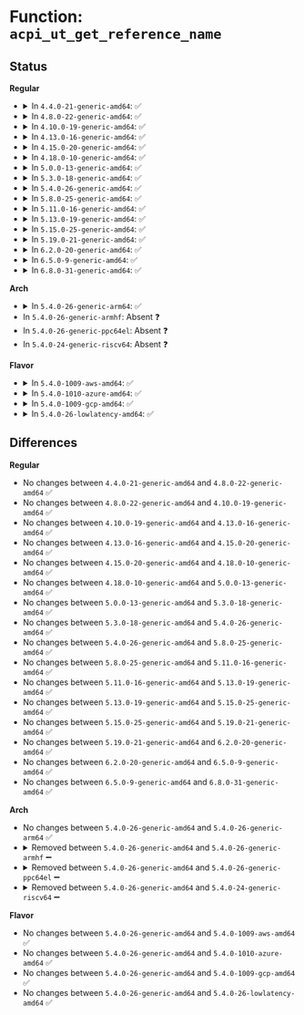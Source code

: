 # Function: <code>acpi_ut_get_reference_name</code>

## Status
<b>Regular</b>
<ul>
<li>
<details>
<summary>In <code>4.4.0-21-generic-amd64</code>: ✅</summary>

```c
const char * acpi_ut_get_reference_name(union acpi_operand_object * object)
```

```json
{
  "name": "acpi_ut_get_reference_name",
  "collision_type": "Unique Global",
  "inline_type": "No",
  "funcs": [
    {
      "addr": 18446744071583724005,
      "name": "acpi_ut_get_reference_name",
      "external": true,
      "loc": "drivers/acpi/acpica/utdecode.c:377",
      "file": "drivers/acpi/acpica/utdecode.c",
      "inline": "seen, unknown",
      "caller_inline": [],
      "caller_func": [
        "drivers/acpi/acpica/exdebug.c:acpi_ex_do_debug_object",
        "drivers/acpi/acpica/nspredef.c:acpi_ns_check_object_type"
      ]
    }
  ],
  "symbols": [
    {
      "addr": 18446744071583724005,
      "name": "acpi_ut_get_reference_name",
      "section": ".text",
      "bind": "STB_GLOBAL",
      "size": 73
    }
  ]
}
```
</details>
</li>
<li>
<details>
<summary>In <code>4.8.0-22-generic-amd64</code>: ✅</summary>

```c
const char * acpi_ut_get_reference_name(union acpi_operand_object * object)
```

```json
{
  "name": "acpi_ut_get_reference_name",
  "collision_type": "Unique Global",
  "inline_type": "No",
  "funcs": [
    {
      "addr": 18446744071584048488,
      "name": "acpi_ut_get_reference_name",
      "external": true,
      "loc": "drivers/acpi/acpica/utdecode.c:375",
      "file": "drivers/acpi/acpica/utdecode.c",
      "inline": "seen, unknown",
      "caller_inline": [],
      "caller_func": [
        "drivers/acpi/acpica/exdebug.c:acpi_ex_do_debug_object",
        "drivers/acpi/acpica/nspredef.c:acpi_ns_check_object_type"
      ]
    }
  ],
  "symbols": [
    {
      "addr": 18446744071584048488,
      "name": "acpi_ut_get_reference_name",
      "section": ".text",
      "bind": "STB_GLOBAL",
      "size": 73
    }
  ]
}
```
</details>
</li>
<li>
<details>
<summary>In <code>4.10.0-19-generic-amd64</code>: ✅</summary>

```c
const char * acpi_ut_get_reference_name(union acpi_operand_object * object)
```

```json
{
  "name": "acpi_ut_get_reference_name",
  "collision_type": "Unique Global",
  "inline_type": "No",
  "funcs": [
    {
      "addr": 18446744071584190763,
      "name": "acpi_ut_get_reference_name",
      "external": true,
      "loc": "drivers/acpi/acpica/utdecode.c:376",
      "file": "drivers/acpi/acpica/utdecode.c",
      "inline": "seen, unknown",
      "caller_inline": [],
      "caller_func": [
        "drivers/acpi/acpica/exdebug.c:acpi_ex_do_debug_object",
        "drivers/acpi/acpica/nspredef.c:acpi_ns_check_object_type"
      ]
    }
  ],
  "symbols": [
    {
      "addr": 18446744071584190763,
      "name": "acpi_ut_get_reference_name",
      "section": ".text",
      "bind": "STB_GLOBAL",
      "size": 73
    }
  ]
}
```
</details>
</li>
<li>
<details>
<summary>In <code>4.13.0-16-generic-amd64</code>: ✅</summary>

```c
const char * acpi_ut_get_reference_name(union acpi_operand_object * object)
```

```json
{
  "name": "acpi_ut_get_reference_name",
  "collision_type": "Unique Global",
  "inline_type": "No",
  "funcs": [
    {
      "addr": 18446744071584258369,
      "name": "acpi_ut_get_reference_name",
      "external": true,
      "loc": "drivers/acpi/acpica/utdecode.c:376",
      "file": "drivers/acpi/acpica/utdecode.c",
      "inline": "seen, unknown",
      "caller_inline": [],
      "caller_func": [
        "drivers/acpi/acpica/exdebug.c:acpi_ex_do_debug_object",
        "drivers/acpi/acpica/nspredef.c:acpi_ns_check_object_type"
      ]
    }
  ],
  "symbols": [
    {
      "addr": 18446744071584258369,
      "name": "acpi_ut_get_reference_name",
      "section": ".text",
      "bind": "STB_GLOBAL",
      "size": 73
    }
  ]
}
```
</details>
</li>
<li>
<details>
<summary>In <code>4.15.0-20-generic-amd64</code>: ✅</summary>

```c
const char * acpi_ut_get_reference_name(union acpi_operand_object * object)
```

```json
{
  "name": "acpi_ut_get_reference_name",
  "collision_type": "Unique Global",
  "inline_type": "No",
  "funcs": [
    {
      "addr": 18446744071584621651,
      "name": "acpi_ut_get_reference_name",
      "external": true,
      "loc": "drivers/acpi/acpica/utdecode.c:376",
      "file": "drivers/acpi/acpica/utdecode.c",
      "inline": "seen, unknown",
      "caller_inline": [],
      "caller_func": [
        "drivers/acpi/acpica/exdebug.c:acpi_ex_do_debug_object",
        "drivers/acpi/acpica/exdump.c:acpi_ex_dump_package_obj",
        "drivers/acpi/acpica/exdump.c:acpi_ex_dump_object",
        "drivers/acpi/acpica/exresop.c:acpi_ex_resolve_operands",
        "drivers/acpi/acpica/nspredef.c:acpi_ns_check_object_type",
        "drivers/acpi/acpica/utobject.c:acpi_ut_get_simple_object_size",
        "drivers/acpi/acpica/dbobject.c:acpi_db_display_internal_object"
      ]
    }
  ],
  "symbols": [
    {
      "addr": 18446744071584621651,
      "name": "acpi_ut_get_reference_name",
      "section": ".text",
      "bind": "STB_GLOBAL",
      "size": 73
    }
  ]
}
```
</details>
</li>
<li>
<details>
<summary>In <code>4.18.0-10-generic-amd64</code>: ✅</summary>

```c
const char * acpi_ut_get_reference_name(union acpi_operand_object * object)
```

```json
{
  "name": "acpi_ut_get_reference_name",
  "collision_type": "Unique Global",
  "inline_type": "No",
  "funcs": [
    {
      "addr": 18446744071584847368,
      "name": "acpi_ut_get_reference_name",
      "external": true,
      "loc": "drivers/acpi/acpica/utdecode.c:342",
      "file": "drivers/acpi/acpica/utdecode.c",
      "inline": "seen, unknown",
      "caller_inline": [],
      "caller_func": [
        "drivers/acpi/acpica/exdebug.c:acpi_ex_do_debug_object",
        "drivers/acpi/acpica/exdump.c:acpi_ex_dump_package_obj",
        "drivers/acpi/acpica/exdump.c:acpi_ex_dump_object",
        "drivers/acpi/acpica/exresop.c:acpi_ex_resolve_operands",
        "drivers/acpi/acpica/nspredef.c:acpi_ns_check_object_type",
        "drivers/acpi/acpica/utobject.c:acpi_ut_get_simple_object_size",
        "drivers/acpi/acpica/dbobject.c:acpi_db_display_internal_object"
      ]
    }
  ],
  "symbols": [
    {
      "addr": 18446744071584847368,
      "name": "acpi_ut_get_reference_name",
      "section": ".text",
      "bind": "STB_GLOBAL",
      "size": 73
    }
  ]
}
```
</details>
</li>
<li>
<details>
<summary>In <code>5.0.0-13-generic-amd64</code>: ✅</summary>

```c
const char * acpi_ut_get_reference_name(union acpi_operand_object * object)
```

```json
{
  "name": "acpi_ut_get_reference_name",
  "collision_type": "Unique Global",
  "inline_type": "No",
  "funcs": [
    {
      "addr": 18446744071584950745,
      "name": "acpi_ut_get_reference_name",
      "external": true,
      "loc": "drivers/acpi/acpica/utdecode.c:342",
      "file": "drivers/acpi/acpica/utdecode.c",
      "inline": "seen, unknown",
      "caller_inline": [],
      "caller_func": [
        "drivers/acpi/acpica/exdebug.c:acpi_ex_do_debug_object",
        "drivers/acpi/acpica/exdump.c:acpi_ex_dump_package_obj",
        "drivers/acpi/acpica/exdump.c:acpi_ex_dump_object",
        "drivers/acpi/acpica/exresop.c:acpi_ex_resolve_operands",
        "drivers/acpi/acpica/nspredef.c:acpi_ns_check_object_type",
        "drivers/acpi/acpica/utobject.c:acpi_ut_get_simple_object_size",
        "drivers/acpi/acpica/dbobject.c:acpi_db_display_internal_object"
      ]
    }
  ],
  "symbols": [
    {
      "addr": 18446744071584950745,
      "name": "acpi_ut_get_reference_name",
      "section": ".text",
      "bind": "STB_GLOBAL",
      "size": 73
    }
  ]
}
```
</details>
</li>
<li>
<details>
<summary>In <code>5.3.0-18-generic-amd64</code>: ✅</summary>

```c
const char * acpi_ut_get_reference_name(union acpi_operand_object * object)
```

```json
{
  "name": "acpi_ut_get_reference_name",
  "collision_type": "Unique Global",
  "inline_type": "No",
  "funcs": [
    {
      "addr": 18446744071585153754,
      "name": "acpi_ut_get_reference_name",
      "external": true,
      "loc": "drivers/acpi/acpica/utdecode.c:342",
      "file": "drivers/acpi/acpica/utdecode.c",
      "inline": "seen, unknown",
      "caller_inline": [],
      "caller_func": [
        "drivers/acpi/acpica/exdebug.c:acpi_ex_do_debug_object",
        "drivers/acpi/acpica/exdump.c:acpi_ex_dump_package_obj",
        "drivers/acpi/acpica/exdump.c:acpi_ex_dump_object",
        "drivers/acpi/acpica/exresop.c:acpi_ex_resolve_operands",
        "drivers/acpi/acpica/nspredef.c:acpi_ns_check_object_type",
        "drivers/acpi/acpica/utobject.c:acpi_ut_get_simple_object_size",
        "drivers/acpi/acpica/dbobject.c:acpi_db_display_internal_object"
      ]
    }
  ],
  "symbols": [
    {
      "addr": 18446744071585153754,
      "name": "acpi_ut_get_reference_name",
      "section": ".text",
      "bind": "STB_GLOBAL",
      "size": 73
    }
  ]
}
```
</details>
</li>
<li>
<details>
<summary>In <code>5.4.0-26-generic-amd64</code>: ✅</summary>

```c
const char * acpi_ut_get_reference_name(union acpi_operand_object * object)
```

```json
{
  "name": "acpi_ut_get_reference_name",
  "collision_type": "Unique Global",
  "inline_type": "No",
  "funcs": [
    {
      "addr": 18446744071585290116,
      "name": "acpi_ut_get_reference_name",
      "external": true,
      "loc": "drivers/acpi/acpica/utdecode.c:342",
      "file": "drivers/acpi/acpica/utdecode.c",
      "inline": "seen, unknown",
      "caller_inline": [],
      "caller_func": [
        "drivers/acpi/acpica/exdebug.c:acpi_ex_do_debug_object",
        "drivers/acpi/acpica/exdump.c:acpi_ex_dump_package_obj",
        "drivers/acpi/acpica/exdump.c:acpi_ex_dump_object",
        "drivers/acpi/acpica/exresop.c:acpi_ex_resolve_operands",
        "drivers/acpi/acpica/nspredef.c:acpi_ns_check_object_type",
        "drivers/acpi/acpica/utobject.c:acpi_ut_get_simple_object_size",
        "drivers/acpi/acpica/dbobject.c:acpi_db_display_internal_object"
      ]
    }
  ],
  "symbols": [
    {
      "addr": 18446744071585290116,
      "name": "acpi_ut_get_reference_name",
      "section": ".text",
      "bind": "STB_GLOBAL",
      "size": 73
    }
  ]
}
```
</details>
</li>
<li>
<details>
<summary>In <code>5.8.0-25-generic-amd64</code>: ✅</summary>

```c
const char * acpi_ut_get_reference_name(union acpi_operand_object * object)
```

```json
{
  "name": "acpi_ut_get_reference_name",
  "collision_type": "Unique Global",
  "inline_type": "No",
  "funcs": [
    {
      "addr": 18446744071585996578,
      "name": "acpi_ut_get_reference_name",
      "external": true,
      "loc": "drivers/acpi/acpica/utdecode.c:343",
      "file": "drivers/acpi/acpica/utdecode.c",
      "inline": "seen, unknown",
      "caller_inline": [],
      "caller_func": [
        "drivers/acpi/acpica/exdebug.c:acpi_ex_do_debug_object",
        "drivers/acpi/acpica/exdump.c:acpi_ex_dump_package_obj",
        "drivers/acpi/acpica/exdump.c:acpi_ex_dump_object",
        "drivers/acpi/acpica/exresop.c:acpi_ex_resolve_operands",
        "drivers/acpi/acpica/nsdump.c:acpi_ns_dump_one_object",
        "drivers/acpi/acpica/nspredef.c:acpi_ns_check_object_type",
        "drivers/acpi/acpica/utobject.c:acpi_ut_get_simple_object_size",
        "drivers/acpi/acpica/dbobject.c:acpi_db_display_internal_object"
      ]
    }
  ],
  "symbols": [
    {
      "addr": 18446744071585996578,
      "name": "acpi_ut_get_reference_name",
      "section": ".text",
      "bind": "STB_GLOBAL",
      "size": 73
    }
  ]
}
```
</details>
</li>
<li>
<details>
<summary>In <code>5.11.0-16-generic-amd64</code>: ✅</summary>

```c
const char * acpi_ut_get_reference_name(union acpi_operand_object * object)
```

```json
{
  "name": "acpi_ut_get_reference_name",
  "collision_type": "Unique Global",
  "inline_type": "No",
  "funcs": [
    {
      "addr": 18446744071586119424,
      "name": "acpi_ut_get_reference_name",
      "external": true,
      "loc": "drivers/acpi/acpica/utdecode.c:343",
      "file": "drivers/acpi/acpica/utdecode.c",
      "inline": "seen, unknown",
      "caller_inline": [],
      "caller_func": [
        "drivers/acpi/acpica/exdebug.c:acpi_ex_do_debug_object",
        "drivers/acpi/acpica/exdump.c:acpi_ex_dump_package_obj",
        "drivers/acpi/acpica/exdump.c:acpi_ex_dump_object",
        "drivers/acpi/acpica/exresop.c:acpi_ex_resolve_operands",
        "drivers/acpi/acpica/nsdump.c:acpi_ns_dump_one_object",
        "drivers/acpi/acpica/nspredef.c:acpi_ns_check_object_type",
        "drivers/acpi/acpica/utobject.c:acpi_ut_get_simple_object_size",
        "drivers/acpi/acpica/dbobject.c:acpi_db_display_internal_object"
      ]
    }
  ],
  "symbols": [
    {
      "addr": 18446744071586119424,
      "name": "acpi_ut_get_reference_name",
      "section": ".text",
      "bind": "STB_GLOBAL",
      "size": 73
    }
  ]
}
```
</details>
</li>
<li>
<details>
<summary>In <code>5.13.0-19-generic-amd64</code>: ✅</summary>

```c
const char * acpi_ut_get_reference_name(union acpi_operand_object * object)
```

```json
{
  "name": "acpi_ut_get_reference_name",
  "collision_type": "Unique Global",
  "inline_type": "No",
  "funcs": [
    {
      "addr": 18446744071585996133,
      "name": "acpi_ut_get_reference_name",
      "external": true,
      "loc": "drivers/acpi/acpica/utdecode.c:343",
      "file": "drivers/acpi/acpica/utdecode.c",
      "inline": "seen, unknown",
      "caller_inline": [],
      "caller_func": [
        "drivers/acpi/acpica/exdebug.c:acpi_ex_do_debug_object",
        "drivers/acpi/acpica/exdump.c:acpi_ex_dump_package_obj",
        "drivers/acpi/acpica/exdump.c:acpi_ex_dump_object",
        "drivers/acpi/acpica/exresop.c:acpi_ex_resolve_operands",
        "drivers/acpi/acpica/nsdump.c:acpi_ns_dump_one_object",
        "drivers/acpi/acpica/nspredef.c:acpi_ns_check_object_type",
        "drivers/acpi/acpica/utobject.c:acpi_ut_get_simple_object_size",
        "drivers/acpi/acpica/dbobject.c:acpi_db_display_internal_object"
      ]
    }
  ],
  "symbols": [
    {
      "addr": 18446744071585996133,
      "name": "acpi_ut_get_reference_name",
      "section": ".text",
      "bind": "STB_GLOBAL",
      "size": 73
    }
  ]
}
```
</details>
</li>
<li>
<details>
<summary>In <code>5.15.0-25-generic-amd64</code>: ✅</summary>

```c
const char * acpi_ut_get_reference_name(union acpi_operand_object * object)
```

```json
{
  "name": "acpi_ut_get_reference_name",
  "collision_type": "Unique Global",
  "inline_type": "No",
  "funcs": [
    {
      "addr": 18446744071586485513,
      "name": "acpi_ut_get_reference_name",
      "external": true,
      "loc": "drivers/acpi/acpica/utdecode.c:343",
      "file": "drivers/acpi/acpica/utdecode.c",
      "inline": "seen, unknown",
      "caller_inline": [],
      "caller_func": [
        "drivers/acpi/acpica/exdebug.c:acpi_ex_do_debug_object",
        "drivers/acpi/acpica/exdump.c:acpi_ex_dump_package_obj",
        "drivers/acpi/acpica/exdump.c:acpi_ex_dump_object",
        "drivers/acpi/acpica/exresop.c:acpi_ex_resolve_operands",
        "drivers/acpi/acpica/nsdump.c:acpi_ns_dump_one_object",
        "drivers/acpi/acpica/nspredef.c:acpi_ns_check_object_type",
        "drivers/acpi/acpica/utobject.c:acpi_ut_get_simple_object_size",
        "drivers/acpi/acpica/dbobject.c:acpi_db_display_internal_object"
      ]
    }
  ],
  "symbols": [
    {
      "addr": 18446744071586485513,
      "name": "acpi_ut_get_reference_name",
      "section": ".text",
      "bind": "STB_GLOBAL",
      "size": 95
    }
  ]
}
```
</details>
</li>
<li>
<details>
<summary>In <code>5.19.0-21-generic-amd64</code>: ✅</summary>

```c
const char * acpi_ut_get_reference_name(union acpi_operand_object * object)
```

```json
{
  "name": "acpi_ut_get_reference_name",
  "collision_type": "Unique Global",
  "inline_type": "No",
  "funcs": [
    {
      "addr": 18446744071587739776,
      "name": "acpi_ut_get_reference_name",
      "external": true,
      "loc": "drivers/acpi/acpica/utdecode.c:343",
      "file": "drivers/acpi/acpica/utdecode.c",
      "inline": "seen, unknown",
      "caller_inline": [],
      "caller_func": [
        "drivers/acpi/acpica/exdebug.c:acpi_ex_do_debug_object",
        "drivers/acpi/acpica/exdump.c:acpi_ex_dump_package_obj",
        "drivers/acpi/acpica/exdump.c:acpi_ex_dump_object",
        "drivers/acpi/acpica/exresop.c:acpi_ex_resolve_operands",
        "drivers/acpi/acpica/nsdump.c:acpi_ns_dump_one_object",
        "drivers/acpi/acpica/nspredef.c:acpi_ns_check_object_type",
        "drivers/acpi/acpica/utobject.c:acpi_ut_get_simple_object_size",
        "drivers/acpi/acpica/dbobject.c:acpi_db_display_internal_object"
      ]
    }
  ],
  "symbols": [
    {
      "addr": 18446744071587739776,
      "name": "acpi_ut_get_reference_name",
      "section": ".text",
      "bind": "STB_GLOBAL",
      "size": 115
    }
  ]
}
```
</details>
</li>
<li>
<details>
<summary>In <code>6.2.0-20-generic-amd64</code>: ✅</summary>

```c
const char * acpi_ut_get_reference_name(union acpi_operand_object * object)
```

```json
{
  "name": "acpi_ut_get_reference_name",
  "collision_type": "Unique Global",
  "inline_type": "No",
  "funcs": [
    {
      "addr": 18446744071589063328,
      "name": "acpi_ut_get_reference_name",
      "external": true,
      "loc": "drivers/acpi/acpica/utdecode.c:343",
      "file": "drivers/acpi/acpica/utdecode.c",
      "inline": "seen, unknown",
      "caller_inline": [],
      "caller_func": [
        "drivers/acpi/acpica/exdebug.c:acpi_ex_do_debug_object",
        "drivers/acpi/acpica/exdump.c:acpi_ex_dump_package_obj",
        "drivers/acpi/acpica/exdump.c:acpi_ex_dump_object",
        "drivers/acpi/acpica/exresop.c:acpi_ex_resolve_operands",
        "drivers/acpi/acpica/nsdump.c:acpi_ns_dump_one_object",
        "drivers/acpi/acpica/nspredef.c:acpi_ns_check_object_type",
        "drivers/acpi/acpica/utobject.c:acpi_ut_get_simple_object_size",
        "drivers/acpi/acpica/dbobject.c:acpi_db_display_internal_object"
      ]
    }
  ],
  "symbols": [
    {
      "addr": 18446744071589063328,
      "name": "acpi_ut_get_reference_name",
      "section": ".text",
      "bind": "STB_GLOBAL",
      "size": 132
    }
  ]
}
```
</details>
</li>
<li>
<details>
<summary>In <code>6.5.0-9-generic-amd64</code>: ✅</summary>

```c
const char * acpi_ut_get_reference_name(union acpi_operand_object * object)
```

```json
{
  "name": "acpi_ut_get_reference_name",
  "collision_type": "Unique Global",
  "inline_type": "No",
  "funcs": [
    {
      "addr": 18446744071589354640,
      "name": "acpi_ut_get_reference_name",
      "external": true,
      "loc": "drivers/acpi/acpica/utdecode.c:343",
      "file": "drivers/acpi/acpica/utdecode.c",
      "inline": "seen, unknown",
      "caller_inline": [],
      "caller_func": [
        "drivers/acpi/acpica/exdebug.c:acpi_ex_do_debug_object",
        "drivers/acpi/acpica/exdump.c:acpi_ex_dump_package_obj",
        "drivers/acpi/acpica/exdump.c:acpi_ex_dump_object",
        "drivers/acpi/acpica/exresop.c:acpi_ex_resolve_operands",
        "drivers/acpi/acpica/nsdump.c:acpi_ns_dump_one_object",
        "drivers/acpi/acpica/nspredef.c:acpi_ns_check_object_type",
        "drivers/acpi/acpica/utobject.c:acpi_ut_get_simple_object_size",
        "drivers/acpi/acpica/dbobject.c:acpi_db_display_internal_object"
      ]
    }
  ],
  "symbols": [
    {
      "addr": 18446744071589354640,
      "name": "acpi_ut_get_reference_name",
      "section": ".text",
      "bind": "STB_GLOBAL",
      "size": 132
    }
  ]
}
```
</details>
</li>
<li>
<details>
<summary>In <code>6.8.0-31-generic-amd64</code>: ✅</summary>

```c
const char * acpi_ut_get_reference_name(union acpi_operand_object * object)
```

```json
{
  "name": "acpi_ut_get_reference_name",
  "collision_type": "Unique Global",
  "inline_type": "No",
  "funcs": [
    {
      "addr": 18446744071589661488,
      "name": "acpi_ut_get_reference_name",
      "external": true,
      "loc": "drivers/acpi/acpica/utdecode.c:343",
      "file": "drivers/acpi/acpica/utdecode.c",
      "inline": "seen, unknown",
      "caller_inline": [],
      "caller_func": [
        "drivers/acpi/acpica/exdebug.c:acpi_ex_do_debug_object",
        "drivers/acpi/acpica/exdump.c:acpi_ex_dump_package_obj",
        "drivers/acpi/acpica/exdump.c:acpi_ex_dump_object",
        "drivers/acpi/acpica/exresop.c:acpi_ex_resolve_operands",
        "drivers/acpi/acpica/nsdump.c:acpi_ns_dump_one_object",
        "drivers/acpi/acpica/nspredef.c:acpi_ns_check_object_type",
        "drivers/acpi/acpica/utobject.c:acpi_ut_get_simple_object_size",
        "drivers/acpi/acpica/dbobject.c:acpi_db_display_internal_object"
      ]
    }
  ],
  "symbols": [
    {
      "addr": 18446744071589661488,
      "name": "acpi_ut_get_reference_name",
      "section": ".text",
      "bind": "STB_GLOBAL",
      "size": 132
    }
  ]
}
```
</details>
</li>
</ul>
<b>Arch</b>
<ul>
<li>
<details>
<summary>In <code>5.4.0-26-generic-arm64</code>: ✅</summary>

```c
const char * acpi_ut_get_reference_name(union acpi_operand_object * object)
```

```json
{
  "name": "acpi_ut_get_reference_name",
  "collision_type": "Unique Global",
  "inline_type": "No",
  "funcs": [
    {
      "addr": 18446603336497606956,
      "name": "acpi_ut_get_reference_name",
      "external": true,
      "loc": "drivers/acpi/acpica/utdecode.c:342",
      "file": "drivers/acpi/acpica/utdecode.c",
      "inline": "seen, unknown",
      "caller_inline": [],
      "caller_func": [
        "drivers/acpi/acpica/exdebug.c:acpi_ex_do_debug_object",
        "drivers/acpi/acpica/nspredef.c:acpi_ns_check_object_type",
        "drivers/acpi/acpica/utobject.c:acpi_ut_get_simple_object_size"
      ]
    }
  ],
  "symbols": [
    {
      "addr": 18446603336497606956,
      "name": "acpi_ut_get_reference_name",
      "section": ".text",
      "bind": "STB_GLOBAL",
      "size": 140
    }
  ]
}
```
</details>
</li>
<li>
In <code>5.4.0-26-generic-armhf</code>: Absent ❓
</li>
<li>
In <code>5.4.0-26-generic-ppc64el</code>: Absent ❓
</li>
<li>
In <code>5.4.0-24-generic-riscv64</code>: Absent ❓
</li>
</ul>
<b>Flavor</b>
<ul>
<li>
<details>
<summary>In <code>5.4.0-1009-aws-amd64</code>: ✅</summary>

```c
const char * acpi_ut_get_reference_name(union acpi_operand_object * object)
```

```json
{
  "name": "acpi_ut_get_reference_name",
  "collision_type": "Unique Global",
  "inline_type": "No",
  "funcs": [
    {
      "addr": 18446744071585129916,
      "name": "acpi_ut_get_reference_name",
      "external": true,
      "loc": "drivers/acpi/acpica/utdecode.c:342",
      "file": "drivers/acpi/acpica/utdecode.c",
      "inline": "seen, unknown",
      "caller_inline": [],
      "caller_func": [
        "drivers/acpi/acpica/exdebug.c:acpi_ex_do_debug_object",
        "drivers/acpi/acpica/nspredef.c:acpi_ns_check_object_type",
        "drivers/acpi/acpica/utobject.c:acpi_ut_get_simple_object_size"
      ]
    }
  ],
  "symbols": [
    {
      "addr": 18446744071585129916,
      "name": "acpi_ut_get_reference_name",
      "section": ".text",
      "bind": "STB_GLOBAL",
      "size": 73
    }
  ]
}
```
</details>
</li>
<li>
<details>
<summary>In <code>5.4.0-1010-azure-amd64</code>: ✅</summary>

```c
const char * acpi_ut_get_reference_name(union acpi_operand_object * object)
```

```json
{
  "name": "acpi_ut_get_reference_name",
  "collision_type": "Unique Global",
  "inline_type": "No",
  "funcs": [
    {
      "addr": 18446744071585045171,
      "name": "acpi_ut_get_reference_name",
      "external": true,
      "loc": "drivers/acpi/acpica/utdecode.c:342",
      "file": "drivers/acpi/acpica/utdecode.c",
      "inline": "seen, unknown",
      "caller_inline": [],
      "caller_func": [
        "drivers/acpi/acpica/exdebug.c:acpi_ex_do_debug_object",
        "drivers/acpi/acpica/nspredef.c:acpi_ns_check_object_type",
        "drivers/acpi/acpica/utobject.c:acpi_ut_get_simple_object_size"
      ]
    }
  ],
  "symbols": [
    {
      "addr": 18446744071585045171,
      "name": "acpi_ut_get_reference_name",
      "section": ".text",
      "bind": "STB_GLOBAL",
      "size": 73
    }
  ]
}
```
</details>
</li>
<li>
<details>
<summary>In <code>5.4.0-1009-gcp-amd64</code>: ✅</summary>

```c
const char * acpi_ut_get_reference_name(union acpi_operand_object * object)
```

```json
{
  "name": "acpi_ut_get_reference_name",
  "collision_type": "Unique Global",
  "inline_type": "No",
  "funcs": [
    {
      "addr": 18446744071585241700,
      "name": "acpi_ut_get_reference_name",
      "external": true,
      "loc": "drivers/acpi/acpica/utdecode.c:342",
      "file": "drivers/acpi/acpica/utdecode.c",
      "inline": "seen, unknown",
      "caller_inline": [],
      "caller_func": [
        "drivers/acpi/acpica/exdebug.c:acpi_ex_do_debug_object",
        "drivers/acpi/acpica/exdump.c:acpi_ex_dump_package_obj",
        "drivers/acpi/acpica/exdump.c:acpi_ex_dump_object",
        "drivers/acpi/acpica/exresop.c:acpi_ex_resolve_operands",
        "drivers/acpi/acpica/nspredef.c:acpi_ns_check_object_type",
        "drivers/acpi/acpica/utobject.c:acpi_ut_get_simple_object_size",
        "drivers/acpi/acpica/dbobject.c:acpi_db_display_internal_object"
      ]
    }
  ],
  "symbols": [
    {
      "addr": 18446744071585241700,
      "name": "acpi_ut_get_reference_name",
      "section": ".text",
      "bind": "STB_GLOBAL",
      "size": 73
    }
  ]
}
```
</details>
</li>
<li>
<details>
<summary>In <code>5.4.0-26-lowlatency-amd64</code>: ✅</summary>

```c
const char * acpi_ut_get_reference_name(union acpi_operand_object * object)
```

```json
{
  "name": "acpi_ut_get_reference_name",
  "collision_type": "Unique Global",
  "inline_type": "No",
  "funcs": [
    {
      "addr": 18446744071585347860,
      "name": "acpi_ut_get_reference_name",
      "external": true,
      "loc": "drivers/acpi/acpica/utdecode.c:342",
      "file": "drivers/acpi/acpica/utdecode.c",
      "inline": "seen, unknown",
      "caller_inline": [],
      "caller_func": [
        "drivers/acpi/acpica/exdebug.c:acpi_ex_do_debug_object",
        "drivers/acpi/acpica/exdump.c:acpi_ex_dump_package_obj",
        "drivers/acpi/acpica/exdump.c:acpi_ex_dump_object",
        "drivers/acpi/acpica/exresop.c:acpi_ex_resolve_operands",
        "drivers/acpi/acpica/nspredef.c:acpi_ns_check_object_type",
        "drivers/acpi/acpica/utobject.c:acpi_ut_get_simple_object_size",
        "drivers/acpi/acpica/dbobject.c:acpi_db_display_internal_object"
      ]
    }
  ],
  "symbols": [
    {
      "addr": 18446744071585347860,
      "name": "acpi_ut_get_reference_name",
      "section": ".text",
      "bind": "STB_GLOBAL",
      "size": 73
    }
  ]
}
```
</details>
</li>
</ul>

## Differences
<b>Regular</b>
<ul>
<li>
No changes between <code>4.4.0-21-generic-amd64</code> and <code>4.8.0-22-generic-amd64</code> ✅
</li>
<li>
No changes between <code>4.8.0-22-generic-amd64</code> and <code>4.10.0-19-generic-amd64</code> ✅
</li>
<li>
No changes between <code>4.10.0-19-generic-amd64</code> and <code>4.13.0-16-generic-amd64</code> ✅
</li>
<li>
No changes between <code>4.13.0-16-generic-amd64</code> and <code>4.15.0-20-generic-amd64</code> ✅
</li>
<li>
No changes between <code>4.15.0-20-generic-amd64</code> and <code>4.18.0-10-generic-amd64</code> ✅
</li>
<li>
No changes between <code>4.18.0-10-generic-amd64</code> and <code>5.0.0-13-generic-amd64</code> ✅
</li>
<li>
No changes between <code>5.0.0-13-generic-amd64</code> and <code>5.3.0-18-generic-amd64</code> ✅
</li>
<li>
No changes between <code>5.3.0-18-generic-amd64</code> and <code>5.4.0-26-generic-amd64</code> ✅
</li>
<li>
No changes between <code>5.4.0-26-generic-amd64</code> and <code>5.8.0-25-generic-amd64</code> ✅
</li>
<li>
No changes between <code>5.8.0-25-generic-amd64</code> and <code>5.11.0-16-generic-amd64</code> ✅
</li>
<li>
No changes between <code>5.11.0-16-generic-amd64</code> and <code>5.13.0-19-generic-amd64</code> ✅
</li>
<li>
No changes between <code>5.13.0-19-generic-amd64</code> and <code>5.15.0-25-generic-amd64</code> ✅
</li>
<li>
No changes between <code>5.15.0-25-generic-amd64</code> and <code>5.19.0-21-generic-amd64</code> ✅
</li>
<li>
No changes between <code>5.19.0-21-generic-amd64</code> and <code>6.2.0-20-generic-amd64</code> ✅
</li>
<li>
No changes between <code>6.2.0-20-generic-amd64</code> and <code>6.5.0-9-generic-amd64</code> ✅
</li>
<li>
No changes between <code>6.5.0-9-generic-amd64</code> and <code>6.8.0-31-generic-amd64</code> ✅
</li>
</ul>
<b>Arch</b>
<ul>
<li>
No changes between <code>5.4.0-26-generic-amd64</code> and <code>5.4.0-26-generic-arm64</code> ✅
</li>
<li>
<details>
<summary>Removed between <code>5.4.0-26-generic-amd64</code> and <code>5.4.0-26-generic-armhf</code> ➖</summary>

```c
const char * acpi_ut_get_reference_name(union acpi_operand_object * object)
```
</details>
</li>
<li>
<details>
<summary>Removed between <code>5.4.0-26-generic-amd64</code> and <code>5.4.0-26-generic-ppc64el</code> ➖</summary>

```c
const char * acpi_ut_get_reference_name(union acpi_operand_object * object)
```
</details>
</li>
<li>
<details>
<summary>Removed between <code>5.4.0-26-generic-amd64</code> and <code>5.4.0-24-generic-riscv64</code> ➖</summary>

```c
const char * acpi_ut_get_reference_name(union acpi_operand_object * object)
```
</details>
</li>
</ul>
<b>Flavor</b>
<ul>
<li>
No changes between <code>5.4.0-26-generic-amd64</code> and <code>5.4.0-1009-aws-amd64</code> ✅
</li>
<li>
No changes between <code>5.4.0-26-generic-amd64</code> and <code>5.4.0-1010-azure-amd64</code> ✅
</li>
<li>
No changes between <code>5.4.0-26-generic-amd64</code> and <code>5.4.0-1009-gcp-amd64</code> ✅
</li>
<li>
No changes between <code>5.4.0-26-generic-amd64</code> and <code>5.4.0-26-lowlatency-amd64</code> ✅
</li>
</ul>

